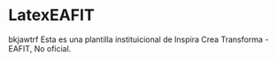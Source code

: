 # LatexEAFIT
bkjawtrf
Esta es una plantilla instituicional de Inspira Crea Transforma - EAFIT, No oficial.
